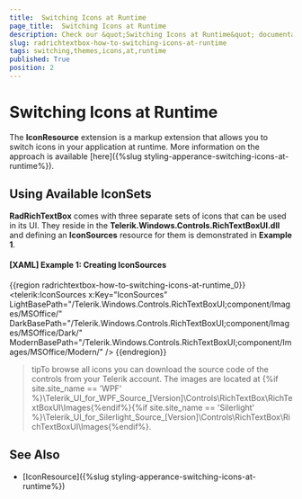 ```yaml
---
title:  Switching Icons at Runtime
page_title:  Switching Icons at Runtime
description: Check our &quot;Switching Icons at Runtime&quot; documentation article for the RadRichTextBox {{ site.framework_name }} control.
slug: radrichtextbox-how-to-switching-icons-at-runtime
tags: switching,themes,icons,at,runtime
published: True
position: 2
---
```


# Switching Icons at Runtime


The __IconResource__ extension is a markup extension that allows you to switch icons in your application at runtime. More information on the approach is available [here]({%slug styling-apperance-switching-icons-at-runtime%}).


## Using Available IconSets

__RadRichTextBox__ comes with three separate sets of icons that can be used in its UI. They reside in the __Telerik.Windows.Controls.RichTextBoxUI.dll__ and defining an __IconSources__ resource for them is demonstrated in __Example 1__.


#### __[XAML] Example 1: Creating IconSources__

{{region radrichtextbox-how-to-switching-icons-at-runtime_0}}
	<telerik:IconSources x:Key="IconSources" 
         LightBasePath="/Telerik.Windows.Controls.RichTextBoxUI;component/Images/MSOffice/" 
         DarkBasePath="/Telerik.Windows.Controls.RichTextBoxUI;component/Images/MSOffice/Dark/"
         ModernBasePath="/Telerik.Windows.Controls.RichTextBoxUI;component/Images/MSOffice/Modern/" />
{{endregion}}


>tipTo browse all icons you can download the source code of the controls from your Telerik account. The images are located at {%if site.site_name == 'WPF' %}\Telerik\_UI\_for\_WPF\_Source\_[Version]\Controls\RichTextBox\RichTextBoxUI\Images{%endif%}{%if site.site_name == 'Silerlight' %}\Telerik\_UI\_for\_Silerlight\_Source\_[Version]\Controls\RichTextBox\RichTextBoxUI\Images{%endif%}.


## See Also

* [IconResource]({%slug styling-apperance-switching-icons-at-runtime%})